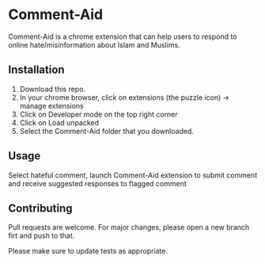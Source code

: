 # Comment-Aid

Comment-Aid is a chrome extension that can help users to respond to online hate/misinformation about Islam and Muslims. 

## Installation

1. Download this repo.
2. In your chrome browser, click on extensions (the puzzle icon) -> manage extensions
3. Click on Developer mode on the top right corner
4. Click on Load unpacked
5. Select the Comment-Aid folder that you downloaded.

## Usage

Select hateful comment, launch Comment-Aid extension to submit comment and receive suggested responses to flagged comment

## Contributing
Pull requests are welcome. For major changes, please open a new branch firt and push to that. 

Please make sure to update tests as appropriate.